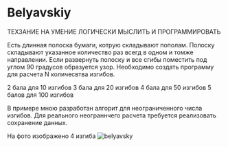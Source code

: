 # Belyavskiy

ТЕХЗАНИЕ НА УМЕНИЕ ЛОГИЧЕСКИ МЫСЛИТЬ И ПРОГРАММИРОВАТЬ

Есть длинная полоска бумаги, котрую складывают пополам. Полоску складывают указанное количество раз всегд в одном и томже направлении.
Если развернуть полоску и все сгибы поместить под углом 90 градусов образуется узор. Необходимо создать программу для расчета N количесвтва изгибов.

2 бала для 10 изгибов
3 бала для 20 изгибов
4 бала для 50 изгибов
5 балов для 100 изгибов

В примере мною разработан алгорит для неограниченного числа изгибов. Для реального неограннчего расчета требуется реализовать сохранение данных.

На фото изображено 4 изгиба
![belyavsky](https://github.com/SergeyKulikov/Belyavskiy/assets/28785853/2b1c7d5d-4b52-4414-9fdf-5fd9960e719f)

